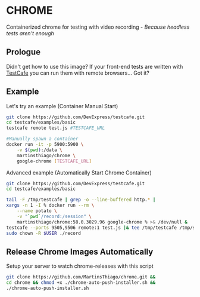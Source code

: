 # CHROME
Containerized chrome for testing with video recording - 
_Because headless tests aren't enough_

## Prologue
Didn't get how to use this image? If your front-end tests are written with
[TestCafe](https://devexpress.github.io/testcafe/) you can run them with remote 
browsers... Got it?

## Example
Let's try an example (Container Manual Start)

```bash
git clone https://github.com/DevExpress/testcafe.git
cd testcafe/examples/basic
testcafe remote test.js #TESTCAFE_URL

#Manually spawn a container
docker run -it -p 5900:5900 \
    -v $(pwd):/data \
    martinsthiago/chrome \
    google-chrome [TESTCAFE_URL]
```

Advanced example (Automatically Start Chrome Container)

```bash
git clone https://github.com/DevExpress/testcafe.git
cd testcafe/examples/basic

tail -F /tmp/testcafe | grep -o --line-buffered http.* |
xargs -n 1 -I % docker run --rm \
    --name potato \
    -v "`pwd`/record:/session" \
    martinsthiago/chrome:58.0.3029.96 google-chrome % >& /dev/null &
testcafe --ports 9505,9506 remote:1 test.js |& tee /tmp/testcafe /tmp/stdout; kill $(jobs -p); sleep 10 && docker kill potato; rm /tmp/testcafe
sudo chown -R $USER ./record
```

## Release Chrome Images Automatically

Setup your server to watch chrome-releases with this script

```bash
git clone https://github.com/MartinsThiago/chrome.git &&
cd chrome && chmod +x ./chrome-auto-push-installer.sh &&
./chrome-auto-push-installer.sh
```